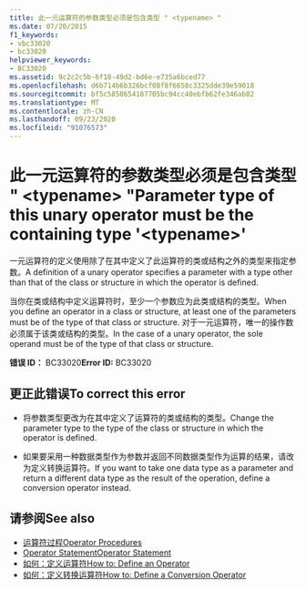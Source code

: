 ```yaml
---
title: 此一元运算符的参数类型必须是包含类型 " <typename> "
ms.date: 07/20/2015
f1_keywords:
- vbc33020
- bc33020
helpviewer_keywords:
- BC33020
ms.assetid: 9c2c2c5b-6f18-49d2-bd6e-e735a6bced77
ms.openlocfilehash: d6b714b6b326bcf08f8f6658c3325dde39e59018
ms.sourcegitcommit: bf5c5850654187705bc94cc40ebfb62fe346ab02
ms.translationtype: MT
ms.contentlocale: zh-CN
ms.lasthandoff: 09/23/2020
ms.locfileid: "91076573"
---
```

# <a name="parameter-type-of-this-unary-operator-must-be-the-containing-type-typename"></a><span data-ttu-id="a5bcf-102">此一元运算符的参数类型必须是包含类型 " \<typename> "</span><span class="sxs-lookup"><span data-stu-id="a5bcf-102">Parameter type of this unary operator must be the containing type '\<typename>'</span></span>

<span data-ttu-id="a5bcf-103">一元运算符的定义使用除了在其中定义了此运算符的类或结构之外的类型来指定参数。</span><span class="sxs-lookup"><span data-stu-id="a5bcf-103">A definition of a unary operator specifies a parameter with a type other than that of the class or structure in which the operator is defined.</span></span>  
  
 <span data-ttu-id="a5bcf-104">当你在类或结构中定义运算符时，至少一个参数应为此类或结构的类型。</span><span class="sxs-lookup"><span data-stu-id="a5bcf-104">When you define an operator in a class or structure, at least one of the parameters must be of the type of that class or structure.</span></span> <span data-ttu-id="a5bcf-105">对于一元运算符，唯一的操作数必须属于该类或结构的类型。</span><span class="sxs-lookup"><span data-stu-id="a5bcf-105">In the case of a unary operator, the sole operand must be of the type of that class or structure.</span></span>  
  
 <span data-ttu-id="a5bcf-106">**错误 ID：** BC33020</span><span class="sxs-lookup"><span data-stu-id="a5bcf-106">**Error ID:** BC33020</span></span>  
  
## <a name="to-correct-this-error"></a><span data-ttu-id="a5bcf-107">更正此错误</span><span class="sxs-lookup"><span data-stu-id="a5bcf-107">To correct this error</span></span>  
  
- <span data-ttu-id="a5bcf-108">将参数类型更改为在其中定义了运算符的类或结构的类型。</span><span class="sxs-lookup"><span data-stu-id="a5bcf-108">Change the parameter type to the type of the class or structure in which the operator is defined.</span></span>  
  
- <span data-ttu-id="a5bcf-109">如果要采用一种数据类型作为参数并返回不同数据类型作为运算的结果，请改为定义转换运算符。</span><span class="sxs-lookup"><span data-stu-id="a5bcf-109">If you want to take one data type as a parameter and return a different data type as the result of the operation, define a conversion operator instead.</span></span>  
  
## <a name="see-also"></a><span data-ttu-id="a5bcf-110">请参阅</span><span class="sxs-lookup"><span data-stu-id="a5bcf-110">See also</span></span>

- [<span data-ttu-id="a5bcf-111">运算符过程</span><span class="sxs-lookup"><span data-stu-id="a5bcf-111">Operator Procedures</span></span>](../programming-guide/language-features/procedures/operator-procedures.md)
- [<span data-ttu-id="a5bcf-112">Operator Statement</span><span class="sxs-lookup"><span data-stu-id="a5bcf-112">Operator Statement</span></span>](../language-reference/statements/operator-statement.md)
- [<span data-ttu-id="a5bcf-113">如何：定义运算符</span><span class="sxs-lookup"><span data-stu-id="a5bcf-113">How to: Define an Operator</span></span>](../programming-guide/language-features/procedures/how-to-define-an-operator.md)
- [<span data-ttu-id="a5bcf-114">如何：定义转换运算符</span><span class="sxs-lookup"><span data-stu-id="a5bcf-114">How to: Define a Conversion Operator</span></span>](../programming-guide/language-features/procedures/how-to-define-a-conversion-operator.md)
